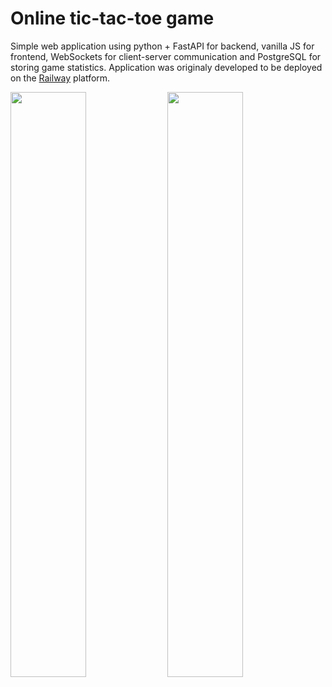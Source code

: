 # Online tic-tac-toe game
Simple web application using python + FastAPI for backend, vanilla JS for frontend, WebSockets for client-server communication and PostgreSQL for storing game statistics. 
Application was originaly developed to be deployed on the [Railway](https://railway.app) platform.

<img src="https://github.com/user-attachments/assets/ee11304b-a62d-4c23-8dfa-cef36e6ecac1" width="49%">
<img src="https://github.com/user-attachments/assets/b8509189-c7a8-4cbf-abc0-d41db6c03121" width="49%">
